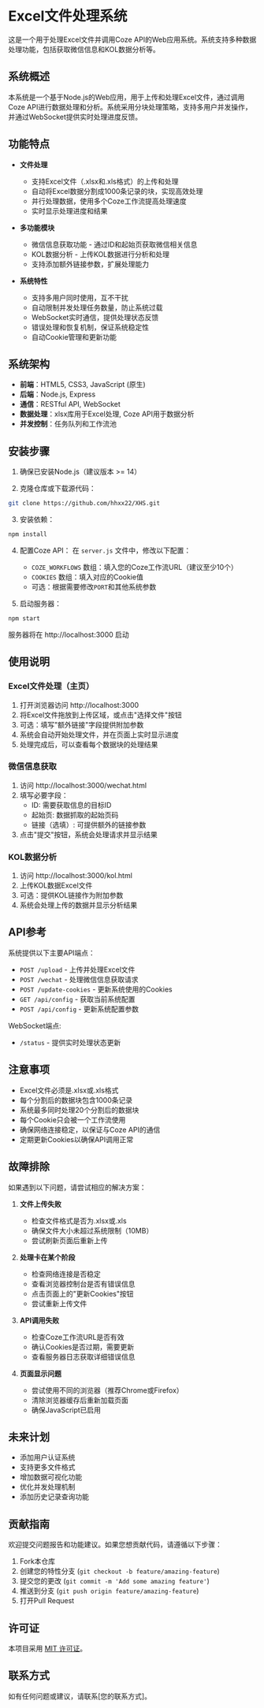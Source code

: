 # Excel文件处理系统

这是一个用于处理Excel文件并调用Coze API的Web应用系统。系统支持多种数据处理功能，包括获取微信信息和KOL数据分析等。

## 系统概述

本系统是一个基于Node.js的Web应用，用于上传和处理Excel文件，通过调用Coze API进行数据处理和分析。系统采用分块处理策略，支持多用户并发操作，并通过WebSocket提供实时处理进度反馈。

## 功能特点

- **文件处理**
  - 支持Excel文件（.xlsx和.xls格式）的上传和处理
  - 自动将Excel数据分割成1000条记录的块，实现高效处理
  - 并行处理数据，使用多个Coze工作流提高处理速度
  - 实时显示处理进度和结果

- **多功能模块**
  - 微信信息获取功能 - 通过ID和起始页获取微信相关信息
  - KOL数据分析 - 上传KOL数据进行分析和处理
  - 支持添加额外链接参数，扩展处理能力

- **系统特性**
  - 支持多用户同时使用，互不干扰
  - 自动限制并发处理任务数量，防止系统过载
  - WebSocket实时通信，提供处理状态反馈
  - 错误处理和恢复机制，保证系统稳定性
  - 自动Cookie管理和更新功能

## 系统架构

- **前端**：HTML5, CSS3, JavaScript (原生)
- **后端**：Node.js, Express
- **通信**：RESTful API, WebSocket
- **数据处理**：xlsx库用于Excel处理, Coze API用于数据分析
- **并发控制**：任务队列和工作流池

## 安装步骤

1. 确保已安装Node.js（建议版本 >= 14）

2. 克隆仓库或下载源代码：
```bash
git clone https://github.com/hhxx22/XHS.git
```

3. 安装依赖：
```bash
npm install
```

4. 配置Coze API：
   在 `server.js` 文件中，修改以下配置：
   - `COZE_WORKFLOWS` 数组：填入您的Coze工作流URL（建议至少10个）
   - `COOKIES` 数组：填入对应的Cookie值
   - 可选：根据需要修改`PORT`和其他系统参数

5. 启动服务器：
```bash
npm start
```

服务器将在 http://localhost:3000 启动

## 使用说明

### Excel文件处理（主页）

1. 打开浏览器访问 http://localhost:3000
2. 将Excel文件拖放到上传区域，或点击"选择文件"按钮
3. 可选：填写"额外链接"字段提供附加参数
4. 系统会自动开始处理文件，并在页面上实时显示进度
5. 处理完成后，可以查看每个数据块的处理结果

### 微信信息获取

1. 访问 http://localhost:3000/wechat.html
2. 填写必要字段：
   - ID: 需要获取信息的目标ID
   - 起始页: 数据抓取的起始页码
   - 链接（选填）: 可提供额外的链接参数
3. 点击"提交"按钮，系统会处理请求并显示结果

### KOL数据分析

1. 访问 http://localhost:3000/kol.html
2. 上传KOL数据Excel文件
3. 可选：提供KOL链接作为附加参数
4. 系统会处理上传的数据并显示分析结果

## API参考

系统提供以下主要API端点：

- `POST /upload` - 上传并处理Excel文件
- `POST /wechat` - 处理微信信息获取请求
- `POST /update-cookies` - 更新系统使用的Cookies
- `GET /api/config` - 获取当前系统配置
- `POST /api/config` - 更新系统配置参数

WebSocket端点:
- `/status` - 提供实时处理状态更新

## 注意事项

- Excel文件必须是.xlsx或.xls格式
- 每个分割后的数据块包含1000条记录
- 系统最多同时处理20个分割后的数据块
- 每个Cookie只会被一个工作流使用
- 确保网络连接稳定，以保证与Coze API的通信
- 定期更新Cookies以确保API调用正常

## 故障排除

如果遇到以下问题，请尝试相应的解决方案：

1. **文件上传失败**
   - 检查文件格式是否为.xlsx或.xls
   - 确保文件大小未超过系统限制（10MB）
   - 尝试刷新页面后重新上传

2. **处理卡在某个阶段**
   - 检查网络连接是否稳定
   - 查看浏览器控制台是否有错误信息
   - 点击页面上的"更新Cookies"按钮
   - 尝试重新上传文件

3. **API调用失败**
   - 检查Coze工作流URL是否有效
   - 确认Cookies是否过期，需要更新
   - 查看服务器日志获取详细错误信息

4. **页面显示问题**
   - 尝试使用不同的浏览器（推荐Chrome或Firefox）
   - 清除浏览器缓存后重新加载页面
   - 确保JavaScript已启用

## 未来计划

- 添加用户认证系统
- 支持更多文件格式
- 增加数据可视化功能
- 优化并发处理机制
- 添加历史记录查询功能

## 贡献指南

欢迎提交问题报告和功能建议。如果您想贡献代码，请遵循以下步骤：

1. Fork本仓库
2. 创建您的特性分支 (`git checkout -b feature/amazing-feature`)
3. 提交您的更改 (`git commit -m 'Add some amazing feature'`)
4. 推送到分支 (`git push origin feature/amazing-feature`)
5. 打开Pull Request

## 许可证

本项目采用 [MIT 许可证](LICENSE)。

## 联系方式

如有任何问题或建议，请联系[您的联系方式]。 
